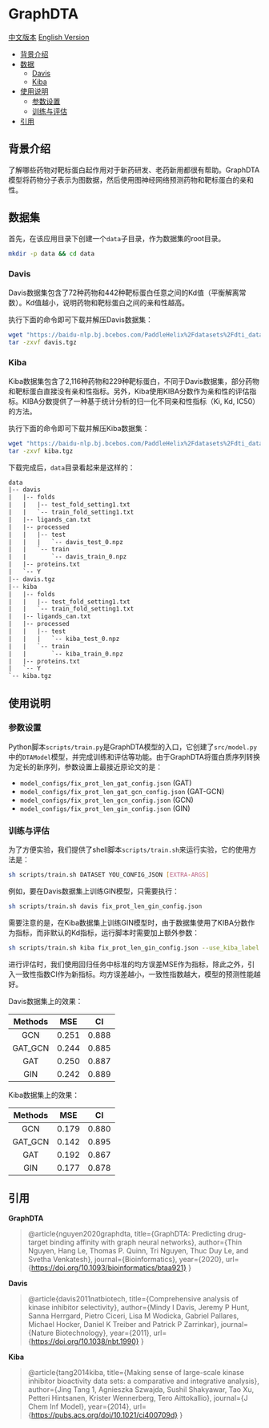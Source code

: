 # GraphDTA

[中文版本](./README_cn.md) [English Version](./README.md)

* [背景介绍](#背景介绍)
* [数据](#数据)
    * [Davis](#davis)
    * [Kiba](#kiba)
* [使用说明](#使用说明)
    * [参数设置](#参数设置)
    * [训练与评估](#训练与评估)
* [引用](#引用)

## 背景介绍

了解哪些药物对靶标蛋白起作用对于新药研发、老药新用都很有帮助。GraphDTA模型将药物分子表示为图数据，然后使用图神经网络预测药物和靶标蛋白的亲和性。

## 数据集

首先，在该应用目录下创建一个`data`子目录，作为数据集的root目录。

```sh
mkdir -p data && cd data
```

### Davis

Davis数据集包含了72种药物和442种靶标蛋白任意之间的Kd值（平衡解离常数）。Kd值越小，说明药物和靶标蛋白之间的亲和性越高。

执行下面的命令即可下载并解压Davis数据集：

```sh
wget "https://baidu-nlp.bj.bcebos.com/PaddleHelix%2Fdatasets%2Fdti_datasets%2Fdavis.tgz" -O davis.tgz
tar -zxvf davis.tgz
```

### Kiba

Kiba数据集包含了2,116种药物和229种靶标蛋白，不同于Davis数据集，部分药物和靶标蛋白直接没有亲和性指标。另外，Kiba使用KIBA分数作为亲和性的评估指标。KIBA分数提供了一种基于统计分析的归一化不同亲和性指标（Ki, Kd, IC50）的方法。

执行下面的命令即可下载并解压Kiba数据集：

```sh
wget "https://baidu-nlp.bj.bcebos.com/PaddleHelix%2Fdatasets%2Fdti_datasets%2Fkiba.tgz" -O kiba.tgz
tar -zxvf kiba.tgz
```

下载完成后，`data`目录看起来是这样的：

```txt
data
|-- davis
|   |-- folds
|   |   |-- test_fold_setting1.txt
|   |   `-- train_fold_setting1.txt
|   |-- ligands_can.txt
|   |-- processed
|   |   |-- test
|   |   |   `-- davis_test_0.npz
|   |   `-- train
|   |       `-- davis_train_0.npz
|   |-- proteins.txt
|   `-- Y
|-- davis.tgz
|-- kiba
|   |-- folds
|   |   |-- test_fold_setting1.txt
|   |   `-- train_fold_setting1.txt
|   |-- ligands_can.txt
|   |-- processed
|   |   |-- test
|   |   |   `-- kiba_test_0.npz
|   |   `-- train
|   |       `-- kiba_train_0.npz
|   |-- proteins.txt
|   `-- Y
`-- kiba.tgz
```

## 使用说明

### 参数设置

Python脚本`scripts/train.py`是GraphDTA模型的入口，它创建了`src/model.py`中的`DTAModel`模型，并完成训练和评估等功能。由于GraphDTA将蛋白质序列转换为定长的新序列，参数设置上最接近原论文的是：

* `model_configs/fix_prot_len_gat_config.json` (GAT)
* `model_configs/fix_prot_len_gat_gcn_config.json` (GAT-GCN)
* `model_configs/fix_prot_len_gcn_config.json` (GCN)
* `model_configs/fix_prot_len_gin_config.json` (GIN)

### 训练与评估

为了方便实验，我们提供了shell脚本`scripts/train.sh`来运行实验，它的使用方法是：

```sh
sh scripts/train.sh DATASET YOU_CONFIG_JSON [EXTRA-ARGS]
```

例如，要在Davis数据集上训练GIN模型，只需要执行：

```sh
sh scripts/train.sh davis fix_prot_len_gin_config.json
```

需要注意的是，在Kiba数据集上训练GIN模型时，由于数据集使用了KIBA分数作为指标，而非默认的Kd指标，运行脚本时需要加上额外参数：

```sh
sh scripts/train.sh kiba fix_prot_len_gin_config.json --use_kiba_label
```

进行评估时，我们使用回归任务中标准的均方误差MSE作为指标，除此之外，引入一致性指数CI作为新指标。均方误差越小，一致性指数越大，模型的预测性能越好。

Davis数据集上的效果：

| Methods      |  MSE       | CI        |
| :--:         | :--:       | :--:      |
| GCN          | 0.251      | 0.888     |
| GAT_GCN      | 0.244      | 0.885     |
| GAT          | 0.250      | 0.887     |
| GIN          | 0.242      | 0.889     |

Kiba数据集上的效果：

| Methods      |  MSE       | CI        |
| :--:         | :--:       | :--:      |
| GCN          | 0.179      | 0.880     |
| GAT_GCN      | 0.142      | 0.895     |
| GAT          | 0.192      | 0.867     |
| GIN          | 0.177      | 0.878     |

## 引用

**GraphDTA**
> @article{nguyen2020graphdta,
  title={GraphDTA: Predicting drug-target binding affinity with graph neural networks},
  author={Thin Nguyen, Hang Le, Thomas P. Quinn, Tri Nguyen, Thuc Duy Le, and Svetha Venkatesh},
  journal={Bioinformatics},
  year={2020},
  url={https://doi.org/10.1093/bioinformatics/btaa921}
}

**Davis**
>@article{davis2011natbiotech,
  title={Comprehensive analysis of kinase inhibitor selectivity},
  author={Mindy I Davis, Jeremy P Hunt, Sanna Herrgard, Pietro Ciceri, Lisa M Wodicka, Gabriel Pallares, Michael Hocker, Daniel K Treiber and Patrick P Zarrinkar},
  journal={Nature Biotechnology},
  year={2011},
  url={https://doi.org/10.1038/nbt.1990}
}

**Kiba**
>@article{tang2014kiba,
  title={Making sense of large-scale kinase inhibitor bioactivity data sets: a comparative and integrative analysis},
  author={Jing Tang 1, Agnieszka Szwajda, Sushil Shakyawar, Tao Xu, Petteri Hintsanen, Krister Wennerberg, Tero Aittokallio},
  journal={J Chem Inf Model},
  year={2014},
  url={https://pubs.acs.org/doi/10.1021/ci400709d}
}
